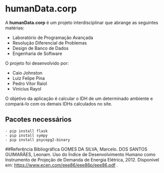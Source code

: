 # humanData.corp
A **humanData.corp** é um projeto interdisciplinar que abrange as seguintes matérias:
* Laboratório de Programação Avançada
* Resolução Diferencial de Problemas
* Design de Banco de Dados
* Engenharia de Software

O projeto foi desenvolvido por:
* Caio Johnston
* Luiz Felipe Pina
* Pedro Vitor Raiol
* Vinicius Rayol

O objetivo da aplicação é calcular o IDH de um determinado ambiente e
compará-lo com os demais IDHs calculados no site.

## Pacotes necessários
```
- pip install flask
- pip install sympy
- pip install psycopg2-binary
```

##Referência Bibliográfica
GOMES DA SILVA, Marcelo. DOS SANTOS GUIMARÃES, Leonam. Uso do Índice de Desenvolvimento Humano como Instrumento de Projeção de Demanda de Energia Elétrica, 2012. Disponível em: https://www.ecen.com/eee86/eee86p/eee86.pdf .
